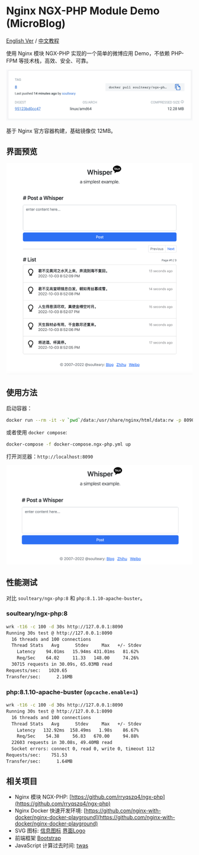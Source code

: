 # Nginx NGX-PHP Module Demo (MicroBlog)

[English Ver](./README_EN.md) / [中文教程](https://soulteary.com/2022/10/05/nginx-black-magic-low-cost-high-performance-applications-using-ngx-php-modules.html)

使用 Nginx 模块 NGX-PHP 实现的一个简单的微博应用 Demo，不依赖 PHP-FPM 等技术栈，高效、安全、可靠。

![](./screenshots/docker.png)

基于 Nginx 官方容器构建，基础镜像仅 12MB。

## 界面预览

![](./screenshots/list.png)

## 使用方法

启动容器：

```bash
docker run --rm -it -v `pwd`/data:/usr/share/nginx/html/data:rw -p 8090:80 soulteary/ngx-php:8-microblog
```

或者使用 `docker compose`:

```bash
docker-compose -f docker-compose.ngx-php.yml up
```

打开浏览器：`http://localhost:8090`

![](./screenshots/post.png)

## 性能测试

对比 `soulteary/ngx-php:8` 和 `php:8.1.10-apache-buster`。

### soulteary/ngx-php:8

```bash
wrk -t16 -c 100 -d 30s http://127.0.0.1:8090     
Running 30s test @ http://127.0.0.1:8090
  16 threads and 100 connections
  Thread Stats   Avg      Stdev     Max   +/- Stdev
    Latency    94.01ms   15.94ms 431.01ms   81.62%
    Req/Sec    64.02     11.33   148.00     74.26%
  30715 requests in 30.09s, 65.03MB read
Requests/sec:   1020.65
Transfer/sec:      2.16MB
```

### php:8.1.10-apache-buster (`opcache.enable=1`)

```bash
wrk -t16 -c 100 -d 30s http://127.0.0.1:8090     
Running 30s test @ http://127.0.0.1:8090
  16 threads and 100 connections
  Thread Stats   Avg      Stdev     Max   +/- Stdev
    Latency   132.92ms  158.49ms   1.98s    86.67%
    Req/Sec    54.38     56.83   670.00     94.88%
  22603 requests in 30.08s, 49.40MB read
  Socket errors: connect 0, read 0, write 0, timeout 112
Requests/sec:    751.53
Transfer/sec:      1.64MB
```

## 相关项目

- Nginx 模块 NGX-PHP: [https://github.com/rryqszq4/ngx-php](https://github.com/rryqszq4/ngx-php)
- Nginx Docker 快速开发环境: [https://github.com/nginx-with-docker/nginx-docker-playground](https://github.com/nginx-with-docker/nginx-docker-playground)
- SVG 图标: [信息图标](https://www.iconfont.cn/collections/detail?cid=30328) [界面Logo](https://www.iconfont.cn/collections/detail?cid=36911)
- 前端框架 [Bootstrap](https://github.com/twbs)
- JavaScript 计算过去时间: [twas](https://github.com/vutran/twas)
